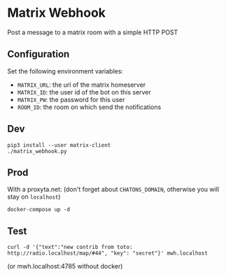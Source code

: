# Matrix Webhook

Post a message to a matrix room with a simple HTTP POST

## Configuration

Set the following environment variables:

- `MATRIX_URL`: the url of the matrix homeserver
- `MATRIX_ID`: the user id of the bot on this server
- `MATRIX_PW`: the password for this user
- `ROOM_ID`: the room on which send the notifications

## Dev

```
pip3 install --user matrix-client
./matrix_webhook.py
```

## Prod

With a proxyta.net:
(don't forget about `CHATONS_DOMAIN`, otherwise you will stay on `localhost`)

```
docker-compose up -d
```

## Test

```
curl -d '{"text":"new contrib from toto: http://radio.localhost/map/#44", "key": "secret"}' mwh.localhost
```
(or mwh.localhost:4785 without docker)
